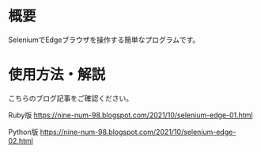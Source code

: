 # 概要

SeleniumでEdgeブラウザを操作する簡単なプログラムです。

# 使用方法・解説

こちらのブログ記事をご確認ください。

Ruby版
https://nine-num-98.blogspot.com/2021/10/selenium-edge-01.html

Python版
https://nine-num-98.blogspot.com/2021/10/selenium-edge-02.html
